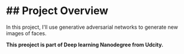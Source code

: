 # ## Project Overview

In this project, I'll use generative adversarial networks to generate new images of faces.


**This preoject is part of Deep learning Nanodegree from Udcity.**




